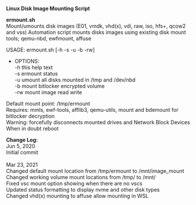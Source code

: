 **Linux Disk Image Mounting Script** 

**ermount.sh**  
Mount/umounts disk images (E01, vmdk, vhd(x), vdi, raw, iso, hfs+, qcow2 and vss) 
Automation script mounts disks images using existing disk mount tools; qemu-nbd, ewfmount, affuse 


USAGE: ermount.sh [-h -s -u -b -rw] <br>
* OPTIONS:<br> 
  -h this help text<br>
  -s ermount status<br>
  -u umount all disks mounted in /tmp and /dev/nbd<br>
  -b mount bitlocker encrypted volume<br>
  -rw mount image read write<br>

Default mount point: /tmp/ermount<br>
Requires: mmls, ewf-tools, afflib3, qemu-utils, mount and bdemount for bitlocker decryption<br>
Warning: forcefully disconnects mounted drives and Network Block Devices<br>
When in doubt reboot

**Change Log:**<br>
Jun 5, 2020<br>
   Initial commit<br><br>
Mar 23, 2021<br> 
   Changed default mount location from /tmp/ermount to /mnt/image_mount<br>
   Changed working volume mount locations from /tmp/ to /mnt/<br>
   Fixed vsc mount option showing when there are no vscs<br>
   Updated status formatting to display nvme and other disk types<br>
   Changed vhd(x) mounting to affuse allow mounting in WSL<br>

